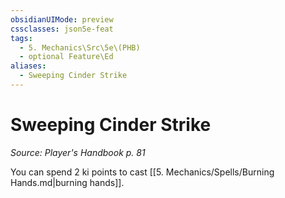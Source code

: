 ```yaml
---
obsidianUIMode: preview
cssclasses: json5e-feat
tags:
  - 5. Mechanics\Src\5e\(PHB)
  - optional Feature\Ed
aliases:
  - Sweeping Cinder Strike
---
```

# Sweeping Cinder Strike
*Source: Player's Handbook p. 81*  

You can spend 2 ki points to cast [[5. Mechanics/Spells/Burning Hands.md\|burning hands]].
